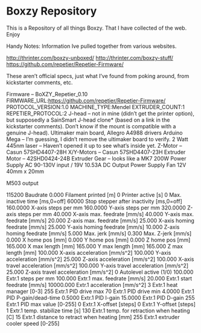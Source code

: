 # Boxzy Repository
This is a Repository of all things Boxzy. That I have collected of the web.
  Enjoy
  
  Handy Notes: Information Ive pulled together from 
various websites.

http://thrinter.com/boxzy-unboxed/
http://thrinter.com/boxzy-stuff/
https://github.com/repetier/Repetier-Firmware/

These aren’t official specs, just what I’ve found from poking around, from kickstarter comments, etc.

Firmware – BoXZY_Repetier_0.10 FIRMWARE_URL:https://github.com/repetier/Repetier-Firmware/ PROTOCOL_VERSION:1.0 MACHINE_TYPE:Mendel EXTRUDER_COUNT:1 REPETIER_PROTOCOL:2
J-head – not in mine (didn’t get the printer option), but supposedly a SainSmart J-head clone* (based on a link in the kickstarter comments).  Don’t know if the mount is compatible with a genuine J-head).
Ultimaker main board, Allegro A4988 drivers
Arduino Mega – I’m guessing, I didn’t remove the ultimaker board to verify.
2 Watt 445nm laser – Haven’t opened it up to see what’s inside yet.
Z-Motor – Casun 57SHD4407-28H
X/Y-Motors – Casun 57SHD4407-23H
Extruder Motor – 42SHD0424-24B
Extruder Gear – looks like a MK7
200W Power Supply AC 90-130V input / 19V 10.53A DC Output
Power Supply Fan 12V 40mm x 20mm
 

M503 output

115200 Baudrate
0.000 Filament printed [m]
0 Printer active [s]
0 Max. inactive time [ms,0=off]
60000 Stop stepper after inactivity [ms,0=off]
160.0000 X-axis steps per mm
160.0000 Y-axis steps per mm
320.0000 Z-axis steps per mm
40.000 X-axis max. feedrate [mm/s]
40.000 Y-axis max. feedrate [mm/s]
20.000 Z-axis max. feedrate [mm/s]
25.000 X-axis homing feedrate [mm/s]
25.000 Y-axis homing feedrate [mm/s]
10.000 Z-axis homing feedrate [mm/s]
5.000 Max. jerk [mm/s]
0.300 Max. Z-jerk [mm/s]
0.000 X home pos [mm]
0.000 Y home pos [mm]
0.000 Z home pos [mm]
165.000 X max length [mm]
165.000 Y max length [mm]
165.000 Z max length [mm]
100.000 X-axis acceleration [mm/s^2]
100.000 Y-axis acceleration [mm/s^2]
25.000 Z-axis acceleration [mm/s^2]
100.000 X-axis travel acceleration [mm/s^2]
100.000 Y-axis travel acceleration [mm/s^2]
25.000 Z-axis travel acceleration [mm/s^2]
0 Autolevel active (1/0)
100.000 Extr.1 steps per mm
100.000 Extr.1 max. feedrate [mm/s]
20.000 Extr.1 start feedrate [mm/s]
10000.000 Extr.1 acceleration [mm/s^2]
3 Extr.1 heat manager [0-3]
255 Extr.1 PID drive max
70 Extr.1 PID drive min
4.0000 Extr.1 PID P-gain/dead-time
0.5000 Extr.1 PID I-gain
15.0000 Extr.1 PID D-gain
255 Extr.1 PID max value [0-255]
0 Extr.1 X-offset [steps]
0 Extr.1 Y-offset [steps]
1 Extr.1 temp. stabilize time [s]
130 Extr.1 temp. for retraction when heating [C]
15 Extr.1 distance to retract when heating [mm]
255 Extr.1 extruder cooler speed [0-255]
 
